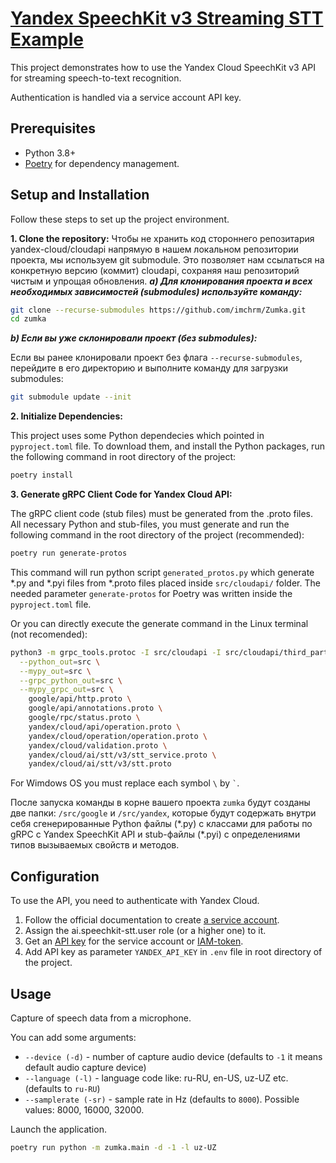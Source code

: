 # [Yandex SpeechKit v3 Streaming STT Example](https://yandex.cloud/ru/docs/speechkit/stt/api/streaming-examples-v3)
This project demonstrates how to use the Yandex Cloud SpeechKit v3 API for streaming speech-to-text recognition.

Authentication is handled via a service account API key.

## Prerequisites

- Python 3.8+
- [Poetry](https://python-poetry.org/) for dependency management.

## Setup and Installation

Follow these steps to set up the project environment.

**1. Clone the repository:**
  Чтобы не хранить код стороннего репозитария yandex-cloud/cloudapi напрямую в нашем локальном репозитории проекта, мы используем git submodule. Это позволяет нам ссылаться на конкретную версию (коммит) cloudapi, сохраняя наш репозиторий чистым и упрощая обновления.
  ***a) Для клонирования проекта и всех необходимых зависимостей (submodules) используйте команду:***
  ```bash
  git clone --recurse-submodules https://github.com/imchrm/Zumka.git
  cd zumka
  ```
  
  ***b) Если вы уже склонировали проект (без submodules):***
  
  Если вы ранее клонировали проект без флага `--recurse-submodules`, перейдите в его директорию и выполните команду для загрузки submodules:
  ```bash
  git submodule update --init
  ```

**2. Initialize Dependencies:**

This project uses some Python dependecies which pointed in `pyproject.toml` file. To download them, and install the Python packages, run the following command in root directory of the project:
```bash
poetry install
```

**3. Generate gRPC Client Code for Yandex Cloud API:**

The gRPC client code (stub files) must be generated from the .proto files. All necessary Python and stub-files, you must generate and run the following command in the root directory of the project (recommended):
```bash
poetry run generate-protos
```
This command will run python script `generated_protos.py` which generate \*.py and \*.pyi files from \*.proto files placed inside `src/cloudapi/` folder. The needed parameter `generate-protos` for Poetry was written inside the `pyproject.toml` file.

Or you can directly execute the generate command in the Linux terminal (not recomended):
  ```bash
  python3 -m grpc_tools.protoc -I src/cloudapi -I src/cloudapi/third_party/googleapis \
    --python_out=src \
    --mypy_out=src \
    --grpc_python_out=src \
    --mypy_grpc_out=src \
      google/api/http.proto \
      google/api/annotations.proto \
      google/rpc/status.proto \
      yandex/cloud/api/operation.proto \
      yandex/cloud/operation/operation.proto \
      yandex/cloud/validation.proto \
      yandex/cloud/ai/stt/v3/stt_service.proto \
      yandex/cloud/ai/stt/v3/stt.proto
  ```
  For Wimdows OS you must replace each symbol `\` by `` ` ``.

  После запуска команды в корне вашего проекта `zumka` будут созданы две папки: `/src/google` и `/src/yandex`, которые будут содержать внутри себя сгенерированные Python файлы (\*.py) с классами для работы по gRPC с Yandex SpeechKit API и stub-файлы (\*.pyi) с определениями типов вызываемых свойств и методов.

## Configuration

To use the API, you need to authenticate with Yandex Cloud.

1. Follow the official documentation to create [a service account](https://yandex.cloud/ru/docs/iam/operations/sa/create).
2. Assign the ai.speechkit-stt.user role (or a higher one) to it.
3. Get an [API key](https://yandex.cloud/ru/docs/iam/concepts/authorization/api-key) for the service account or [IAM-token](https://yandex.cloud/ru/docs/iam/concepts/authorization/iam-token).
4. Add API key as parameter `YANDEX_API_KEY` in `.env` file in root directory of the project.

## Usage

Capture of speech data from a microphone.

You can add some arguments:
  * `--device (-d)` - number of capture audio device (defaults to `-1` it means default audio capture device)
  * `--language (-l)` - language code like: ru-RU, en-US, uz-UZ etc. (defaults to `ru-RU`)
  * `--samplerate (-sr)` - sample rate in Hz (defaults to `8000`). Possible values: 8000, 16000, 32000.


Launch the application.
```bash
poetry run python -m zumka.main -d -1 -l uz-UZ
```
<!-- By default zumka.main is using constant `AUDIO_PATH = "assets/sound/speech_00.pcm"` for speech recognition. -->

